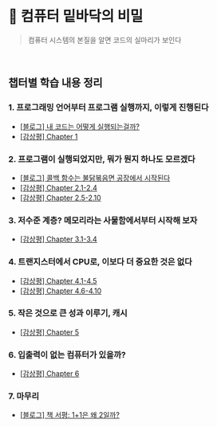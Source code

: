# 📔 컴퓨터 밑바닥의 비밀

> 컴퓨터 시스템의 본질을 알면 코드의 실마리가 보인다

<br/>

## 챕터별 학습 내용 정리

### 1. 프로그래밍 언어부터 프로그램 실행까지, 이렇게 진행된다

- [[블로그] 내 코드는 어떻게 실행되는걸까?](https://devella.oopy.io/a662c1b4-75ea-4dd0-850d-f4be1dbcdd77)
- [[감상평] Chapter 1](https://github.com/elegant-functional-2023/secrets-of-computer/discussions/3#discussioncomment-9647650)

### 2. 프로그램이 실행되었지만, 뭐가 뭔지 하나도 모르겠다

- [[블로그] 콜백 함수는 불닭볶음면 공장에서 시작된다](https://devella.oopy.io/4fc9d738-0670-4514-8a6b-18375aad44ce)
- [[감상평] Chapter 2.1-2.4](https://github.com/elegant-functional-2023/secrets-of-computer/discussions/5#discussioncomment-9842404)
- [[감상평] Chapter 2.5-2.10](https://github.com/elegant-functional-2023/secrets-of-computer/discussions/7#discussioncomment-9873467)

### 3. 저수준 계층? 메모리라는 사물함에서부터 시작해 보자

- [[감상평] Chapter 3.1-3.4](https://github.com/elegant-functional-2023/secrets-of-computer/discussions/8#discussioncomment-9967625)

### 4. 트랜지스터에서 CPU로, 이보다 더 중요한 것은 없다

- [[감상평] Chapter 4.1-4.5](https://github.com/elegant-functional-2023/secrets-of-computer/discussions/11#discussioncomment-10071806)
- [[감상평] Chapter 4.6-4.10](https://github.com/elegant-functional-2023/secrets-of-computer/discussions/13#discussioncomment-10162226)

### 5. 작은 것으로 큰 성과 이루기, 캐시

- [[감상평] Chapter 5](https://github.com/elegant-functional-2023/secrets-of-computer/discussions/14#discussioncomment-10224829)

### 6. 입출력이 없는 컴퓨터가 있을까?

- [[감상평] Chapter 6](https://github.com/elegant-functional-2023/secrets-of-computer/discussions/15#discussioncomment-10294010)

### 7. 마무리

- [[블로그] 책 서평: 1+1은 왜 2일까?](https://devella.oopy.io/efe6964d-497f-42b0-81bd-da3cb0ba8b51)
